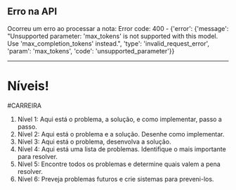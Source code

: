 ## Erro na API

Ocorreu um erro ao processar a nota: Error code: 400 - {'error': {'message': "Unsupported parameter: 'max_tokens' is not supported with this model. Use 'max_completion_tokens' instead.", 'type': 'invalid_request_error', 'param': 'max_tokens', 'code': 'unsupported_parameter'}}

---

# Níveis!

#CARREIRA

1. Nível 1: Aqui está o problema, a solução, e como implementar, passo a passo.
2. Nível 2: Aqui está o problema e a solução. Desenhe como implementar.
3. Nível 3: Aqui está o problema, desenvolva a solução.
4. Nível 4: Aqui está uma lista de problemas. Identifique o mais importante para resolver.
5. Nível 5: Encontre todos os problemas e determine quais valem a pena resolver.
6. Nível 6: Preveja problemas futuros e crie sistemas para preveni-los.